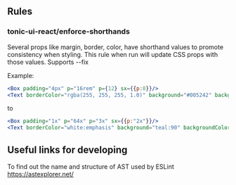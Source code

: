 

## Rules
### tonic-ui-react/enforce-shorthands
Several props like margin, border, color, have shorthand values to promote consistency when styling. This rule when run will update CSS props with those values. Supports --fix

Example:

```jsx
<Box padding="4px" p="16rem" p={12} sx={{p:8}}/>
<Text borderColor="rgba(255, 255, 255, 1.0)" background="#005242" backgroundColor="#EeE1fe"/>
```

to

```jsx
<Box padding="1x" p="64x" p="3x" sx={{p:"2x"}}/>
<Text borderColor="white:emphasis" background="teal:90" backgroundColor="purple:10"/>
```

## Useful links for developing
To find out the name and structure of AST used by ESLint https://astexplorer.net/


